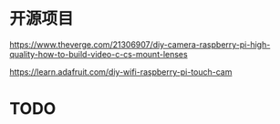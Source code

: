 # 开源项目
https://www.theverge.com/21306907/diy-camera-raspberry-pi-high-quality-how-to-build-video-c-cs-mount-lenses

https://learn.adafruit.com/diy-wifi-raspberry-pi-touch-cam

# TODO
